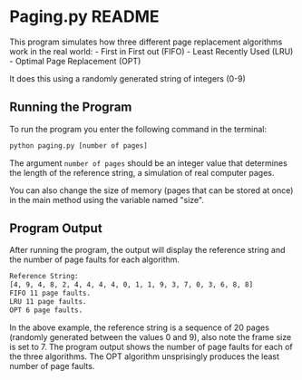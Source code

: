 # Paging.py README

This program simulates how three different page replacement algorithms work in the real world: 
       - First in First out (FIFO)
       - Least Recently Used (LRU)
       - Optimal Page Replacement (OPT)

It does this using a randomly generated string of integers (0-9)

## Running the Program

To run the program you enter the following command in the terminal:

```bash
python paging.py [number of pages]
```

The argument `number of pages` should be an integer value that determines the length of the reference string, a simulation of real computer pages.

You can also change the size of memory (pages that can be stored at once) in the main method using the variable named "size".


## Program Output

After running the program, the output will display the reference string and the number of page faults for each algorithm.

```bash
Reference String:
[4, 9, 4, 8, 2, 4, 4, 4, 4, 0, 1, 1, 9, 3, 7, 0, 3, 6, 8, 8]
FIFO 11 page faults.
LRU 11 page faults.
OPT 6 page faults.
```

In the above example, the reference string is a sequence of 20 pages (randomly generated between the values 0 and 9), also note the frame size is set to 7. The program output shows the number of page faults for each of the three algorithms. The OPT algorithm unsprisingly produces the least number of page faults.
